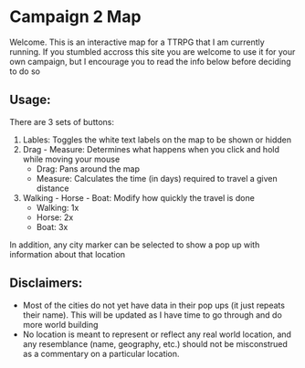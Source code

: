 # Campaign 2 Map
Welcome. This is an interactive map for a TTRPG that I am currently running. If you stumbled accross this site you are welcome to use it for your own campaign, but I encourage you to read the info below before deciding to do so

## Usage:
There are 3 sets of buttons:
1. Lables: Toggles the white text labels on the map to be shown or hidden
2. Drag - Measure: Determines what happens when you click and hold while moving your mouse
    * Drag: Pans around the map 
    * Measure: Calculates the time (in days) required to travel a given distance
3. Walking - Horse - Boat: Modify how quickly the travel is done
    * Walking: 1x
    * Horse: 2x
    * Boat: 3x

In addition, any city marker can be selected to show a pop up with information about that location

## Disclaimers:
* Most of the cities do not yet have data in their pop ups (it just repeats their name). This will be updated as I have time to go through and do more world building
* No location is meant to represent or reflect any real world location, and any resemblance (name, geography, etc.)  should not be misconstrued as a commentary on a particular location.